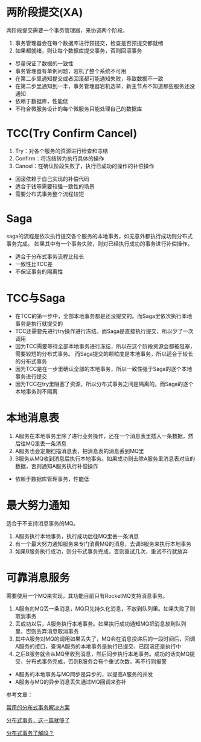 # 两阶段提交(XA)
两阶段提交需要一个事务管理器，来协调两个阶段。

1. 事务管理器会在每个数据库进行预提交，检查是否预提交都就绪
2. 如果都就绪，则让每个数据库提交事务，否则回滚事务

+ 尽量保证了数据的一致性
+ 事务管理器有单例问题，宕机了整个系统不可用
+ 在第二步里通知提交或者回滚都可能通知失败，导致数据不一致
+ 在第二步里通知到一半，事务管理器宕机选举，新主节点不知道那些服务还没通知
+ 依赖于数据库，性能低
+ 不符合微服务设计的每个微服务只能处理自己的数据库

# TCC(Try Confirm Cancel)

1. Try：对各个服务的资源进行检查和冻结
2. Confirm：将冻结转为执行具体的操作
3. Cancel：在确认阶段失败了，执行已成功的操作的补偿操作

+ 回滚依赖于自己实现的补偿代码
+ 适合于钱等需要较强一致性的场景
+ 需要分布式事务整个流程较短

# Saga
saga的流程是依次执行提交各个服务的本地事务，如无意外都执行成功则分布式事务完成。
如果其中有一个事务失败，则对已经执行成功的事务进行补偿操作。

+ 适合于分布式事务流程比较长
+ 一致性比TCC差
+ 不保证事务的隔离性

# TCC与Saga

+ 在TCC的第一步中，全部本地事务都是还没提交的。而Saga里依次执行本地事务是执行就提交的
+ TCC还需要先进行try操作进行冻结。而Saga是直接执行提交，所以少了一次调用
+ 因为TCC需要等待全部本地事务进行冻结，所以在这个阶段资源会都被阻塞，需要较短的分布式事务。
  而Saga提交的颗粒度是本地事务，所以适合于较长的分布式事务
+ 因为TCC是在一步里确认全部的本地事务，所以一致性强于Saga的逐个本地事务进行提交
+ 因为TCC在try里阻塞了资源，所以分布式事务之间是隔离的。而Saga的逐个本地事务则不隔离

# 本地消息表

1. A服务在本地事务里除了进行业务操作，还在一个消息表里插入一条数据，然后往MQ里丢一条消息
2. A服务也会定期扫描消息表，把消息表的消息丢到MQ里
3. B服务从MQ收到消息后执行本地事务。如果成功则去除A服务里消息表对应的数据，否则通知A服务执行补偿操作

+ 依赖于数据库管理事务，性能低

# 最大努力通知
适合于不支持消息事务的MQ。

1. A服务执行本地事务，执行成功后往MQ里丢一条消息
2. 有一个最大努力通知服务来专门消费MQ的消息，去调B服务来执行本地事务
3. 如果B服务执行成功，则分布式事务完成，否则重试几次，重试不行就放弃

# 可靠消息服务
需要使用一个MQ来实现，其功能目前只有RocketMQ支持消息事务。

1. A服务向MQ丢一条消息，MQ只先持久化消息，不放到队列里。如果失败了则取消事务
2. 丢成功以后，A服务执行本地事务。如果执行成功通知MQ把消息放到队列里，否则丢弃消息取消事务
3. 其中A服务对MQ的调用如果丢失了，MQ会在消息投递后的一段时间后，回调A服务的接口，查询A服务的本地事务是执行已提交、已回滚还是执行中
4. 之后B服务就会从MQ里收到消息，然后同步执行本地事务。成功的话向MQ提交，分布式事务完成，否则B服务会有个重试次数，再不行则报警

+ A服务的本地事务与MQ同步是异步的，以提高A服务的并发
+ A服务与MQ的异步消息丢失通过MQ回调来弥补

参考文章：

[常用的分布式事务解决方案](https://juejin.im/post/5aa3c7736fb9a028bb189bca)

[分布式事务，这一篇就够了](https://xiaomi-info.github.io/2020/01/02/distributed-transaction/)

[分布式事务了解吗？](https://doocs.github.io/advanced-java/#/./docs/distributed-system/distributed-transaction)